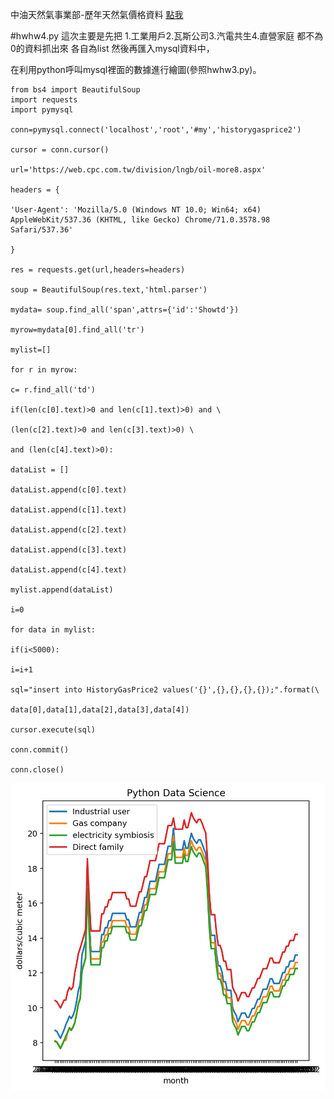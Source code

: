 中油天然氣事業部-歷年天然氣價格資料 [點我](https://web.cpc.com.tw/division/lngb/oil-more8.aspx)

#hwhw4.py  這次主要是先把 1.工業用戶2.瓦斯公司3.汽電共生4.直營家庭 都不為0的資料抓出來 各自為list 然後再匯入mysql資料中，

在利用python呼叫mysql裡面的數據進行繪圖(參照hwhw3.py)。

    from bs4 import BeautifulSoup
    import requests
    import pymysql
    
    conn=pymysql.connect('localhost','root','#my','historygasprice2')
    
    cursor = conn.cursor()
    
    url='https://web.cpc.com.tw/division/lngb/oil-more8.aspx'
    
    headers = {
    
    'User-Agent': 'Mozilla/5.0 (Windows NT 10.0; Win64; x64) AppleWebKit/537.36 (KHTML, like Gecko) Chrome/71.0.3578.98 Safari/537.36'
    
    }
    
    res = requests.get(url,headers=headers)
    
    soup = BeautifulSoup(res.text,'html.parser')
    
    mydata= soup.find_all('span',attrs={'id':'Showtd'})
    
    myrow=mydata[0].find_all('tr')
    
    mylist=[]
    
    for r in myrow:
    
    c= r.find_all('td')
    
    if(len(c[0].text)>0 and len(c[1].text)>0) and \
    
    (len(c[2].text)>0 and len(c[3].text)>0) \
    
    and (len(c[4].text)>0):
    
    dataList = []
    
    dataList.append(c[0].text)
    
    dataList.append(c[1].text)
    
    dataList.append(c[2].text)
    
    dataList.append(c[3].text)
    
    dataList.append(c[4].text)
    
    mylist.append(dataList)
    
    i=0
    
    for data in mylist:
    
    if(i<5000):
    
    i=i+1
    
    sql="insert into HistoryGasPrice2 values('{}',{},{},{},{});".format(\
    
    data[0],data[1],data[2],data[3],data[4])
    
    cursor.execute(sql)
    
    conn.commit()
    
    conn.close()









![enter image description here](https://github.com/2019wei/crawler/blob/master/%E6%AD%B7%E5%B9%B4%E5%A4%A9%E7%84%B6%E6%B0%A3%E5%83%B9%E6%A0%BC%E6%B3%A2%E5%8B%95%E5%9C%96/pic.png?raw=true)
